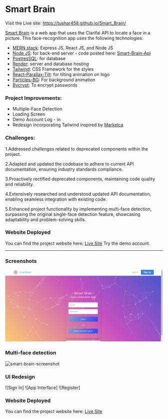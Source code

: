 # Smart Brain

Visit the Live site: https://tushar458.github.io/Smart_Brain/

[Smart Brain](https://tushar458.github.io/Smart_Brain/) is a web app that uses the Clarifai API to locate a face in a picture. This face-recognition app uses the following technologies:

- [MERN stack](https://www.mongodb.com/mern-stack): Express JS, React JS, and Node JS
- [Node JS](https://nodejs.org/en/): for back-end server - code posted here: [Smart-Brain-Api](https://tushar458.github.io/Smart_Brain/)
- [PostresSQL](https://www.postgresql.org/): for database
- [Render](https://render.com/): server and database hosting
- [Tailwind](https://tailwindcss.com/): CSS Framework for the styles
- [React-Parallax-Tilt](https://www.npmjs.com/package/react-parallax-tilt): for tilting animation on logo
- [Particles-BG](https://www.npmjs.com/package/particles-bg): For background animation
- [Bycrypt](https://www.npmjs.com/package/bcrypt): To encrypt passwords

### Project Improvements: 
- Multiple-Face Detection
- Loading Screen
- Demo Account Log - in
- Redesign incorporating Tailwind inspired by [Markelca](https://github.com/MarkelCA/smart-brain)

### Challenges: 
1.Addressed challenges related to deprecated components within the project.

2.Adapted and updated the codebase to adhere to current API documentation, ensuring industry standards compliance.

3.Proactively rectified deprecated components, maintaining code quality and reliability.

4.Extensively researched and understood updated API documentation, enabling seamless integration with existing code.

5.Enhanced project functionality by implementing multi-face detection, surpassing the original single-face detection feature, showcasing adaptability and problem-solving skills.

### Website Deployed

You can find the project website here: [Live Site](https://tushar458.github.io/Smart_Brain/) Try the demo account.

---
### Screenshots

![smart-brain-ui](https://github.com/Tushar458/Smart_Brain/blob/main/Assets/Login.jpeg)

### Multi-face detection
![smart-brain-screenshot](https://github.com/TJRelly/smart-brain/assets/94482664/182176a5-be00-4894-9d8c-01ff0979179b)

### UI Redesign
![Sign In]
![App Interface]
![Register]

### Website Deployed

You can find the project website here: [Live Site](https://tushar458.github.io/Smart_Brain/)

